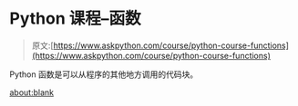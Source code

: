# Python 课程–函数

> 原文:[https://www.askpython.com/course/python-course-functions](https://www.askpython.com/course/python-course-functions)

Python 函数是可以从程序的其他地方调用的代码块。

<about:blank>